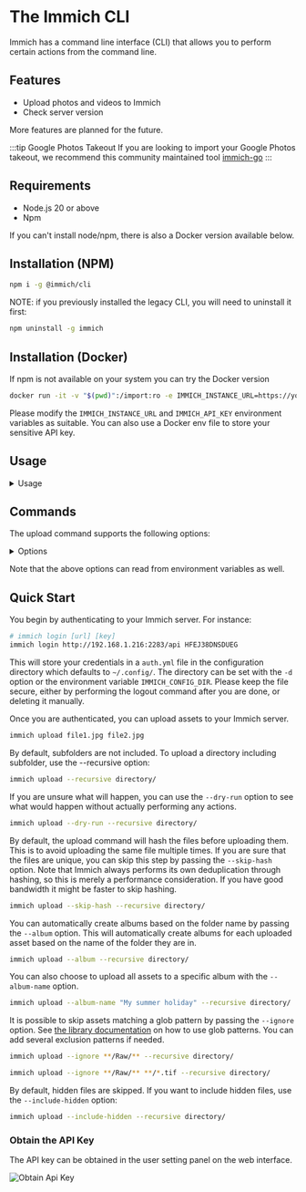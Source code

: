 # The Immich CLI

Immich has a command line interface (CLI) that allows you to perform certain actions from the command line.

## Features

- Upload photos and videos to Immich
- Check server version

More features are planned for the future.

:::tip Google Photos Takeout
If you are looking to import your Google Photos takeout, we recommend this community maintained tool [immich-go](https://github.com/simulot/immich-go)
:::

## Requirements

- Node.js 20 or above
- Npm

If you can't install node/npm, there is also a Docker version available below.

## Installation (NPM)

```bash
npm i -g @immich/cli
```

NOTE: if you previously installed the legacy CLI, you will need to uninstall it first:

```bash
npm uninstall -g immich
```

## Installation (Docker)

If npm is not available on your system you can try the Docker version

```bash
docker run -it -v "$(pwd)":/import:ro -e IMMICH_INSTANCE_URL=https://your-immich-instance/api -e IMMICH_API_KEY=your-api-key ghcr.io/immich-app/immich-cli:latest
```

Please modify the `IMMICH_INSTANCE_URL` and `IMMICH_API_KEY` environment variables as suitable. You can also use a Docker env file to store your sensitive API key.

## Usage

<details>
<summary>Usage</summary>

```
$ immich
Usage: immich [options] [command]

Command line interface for Immich

Options:
  -V, --version                       output the version number
  -d, --config-directory <directory>  Configuration directory where auth.yml will be stored (default: "~/.config/immich/", env:
                                      IMMICH_CONFIG_DIR)
  -u, --url [url]                     Immich server URL (env: IMMICH_INSTANCE_URL)
  -k, --key [key]                     Immich API key (env: IMMICH_API_KEY)
  -h, --help                          display help for command

Commands:
  login|login-key <url> <key>         Login using an API key
  logout                              Remove stored credentials
  server-info                         Display server information
  upload [options] [paths...]         Upload assets
  help [command]                      display help for command
```

</details>

## Commands

The upload command supports the following options:

<details>
<summary>Options</summary>

```
Usage: immich upload [paths...] [options]

Upload assets

Arguments:
paths                       One or more paths to assets to be uploaded

Options:
-r, --recursive             Recursive (default: false, env: IMMICH_RECURSIVE)
-i, --ignore [paths...]     Paths to ignore (default: [], env: IMMICH_IGNORE_PATHS)
-h, --skip-hash             Don't hash files before upload (default: false, env: IMMICH_SKIP_HASH)
-H, --include-hidden        Include hidden folders (default: false, env: IMMICH_INCLUDE_HIDDEN)
-a, --album                 Automatically create albums based on folder name (default: false, env: IMMICH_AUTO_CREATE_ALBUM)
-A, --album-name <name>     Add all assets to specified album (env: IMMICH_ALBUM_NAME)
-n, --dry-run               Don't perform any actions, just show what will be done (default: false, env: IMMICH_DRY_RUN)
-c, --concurrency <number>  Number of assets to upload at the same time (default: 4, env: IMMICH_UPLOAD_CONCURRENCY)
--delete                    Delete local assets after upload (env: IMMICH_DELETE_ASSETS)
--help                      display help for command
```

</details>

Note that the above options can read from environment variables as well.

## Quick Start

You begin by authenticating to your Immich server. For instance:

```bash
# immich login [url] [key]
immich login http://192.168.1.216:2283/api HFEJ38DNSDUEG
```

This will store your credentials in a `auth.yml` file in the configuration directory which defaults to `~/.config/`. The directory can be set with the `-d` option or the environment variable `IMMICH_CONFIG_DIR`. Please keep the file secure, either by performing the logout command after you are done, or deleting it manually.

Once you are authenticated, you can upload assets to your Immich server.

```bash
immich upload file1.jpg file2.jpg
```

By default, subfolders are not included. To upload a directory including subfolder, use the --recursive option:

```bash
immich upload --recursive directory/
```

If you are unsure what will happen, you can use the `--dry-run` option to see what would happen without actually performing any actions.

```bash
immich upload --dry-run --recursive directory/
```

By default, the upload command will hash the files before uploading them. This is to avoid uploading the same file multiple times. If you are sure that the files are unique, you can skip this step by passing the `--skip-hash` option. Note that Immich always performs its own deduplication through hashing, so this is merely a performance consideration. If you have good bandwidth it might be faster to skip hashing.

```bash
immich upload --skip-hash --recursive directory/
```

You can automatically create albums based on the folder name by passing the `--album` option. This will automatically create albums for each uploaded asset based on the name of the folder they are in.

```bash
immich upload --album --recursive directory/
```

You can also choose to upload all assets to a specific album with the `--album-name` option.

```bash
immich upload --album-name "My summer holiday" --recursive directory/
```

It is possible to skip assets matching a glob pattern by passing the `--ignore` option. See [the library documentation](docs/features/libraries.md) on how to use glob patterns. You can add several exclusion patterns if needed.

```bash
immich upload --ignore **/Raw/** --recursive directory/
```

```bash
immich upload --ignore **/Raw/** **/*.tif --recursive directory/
```

By default, hidden files are skipped. If you want to include hidden files, use the `--include-hidden` option:

```bash
immich upload --include-hidden --recursive directory/
```

### Obtain the API Key

The API key can be obtained in the user setting panel on the web interface.

![Obtain Api Key](./img/obtain-api-key.png)
